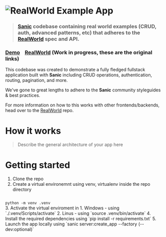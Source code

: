 # ![RealWorld Example App](logo.png)

> ### [Sanic](https://sanic.dev/en/) codebase containing real world examples (CRUD, auth, advanced patterns, etc) that adheres to the [RealWorld](https://github.com/gothinkster/realworld) spec and API.


### [Demo](https://demo.realworld.io/)&nbsp;&nbsp;&nbsp;&nbsp;[RealWorld](https://github.com/gothinkster/realworld) (Work in progress, these are the original links)


This codebase was created to demonstrate a fully fledged fullstack application built with **Sanic** including CRUD operations, authentication, routing, pagination, and more.

We've gone to great lengths to adhere to the **Sanic** community styleguides & best practices.

For more information on how to this works with other frontends/backends, head over to the [RealWorld](https://github.com/gothinkster/realworld) repo.


# How it works

> Describe the general architecture of your app here

# Getting started

1. Clone the repo
2. Create a virtual environemnt using venv, virtualenv inside the repo directory
<code>
python -m venv .venv
</code>
3. Activate the virtual enviroment in 
    1. Windows - using `./.venv/Scripts/activate`
    2. Linus - using `source .venv/bin/activate` 
4. Install the required dependencies using `pip install -r requirements.txt`
5. Launch the app locally using `sanic server:create_app --factory (--dev:optional)`

